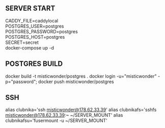 ## SERVER START
CADDY_FILE=caddylocal \
POSTGRES_USER=postgres \
POSTGRES_PASSWORD=postgres \
POSTGRES_HOST=postgres \
SECRET=secret \
docker-compose up -d

## POSTGRES BUILD
docker build -t misticwonder/postgres .
docker login -u="misticwonder" -p="password";
docker push misticwonder/postgres

## SSH
alias clubnika='ssh misticwonder@178.62.33.39'
alias clubnikafs='sshfs misticwonder@178.62.33.39:~ ~/SERVER_MOUNT'
alias clubnikafsu='fusermount -u ~/SERVER_MOUNT'
